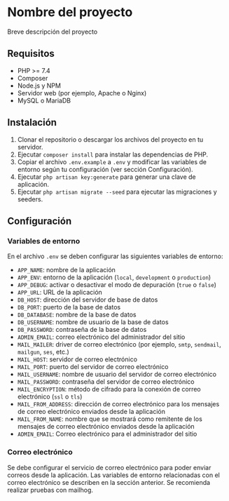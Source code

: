 # Nombre del proyecto

Breve descripción del proyecto

## Requisitos

- PHP >= 7.4
- Composer
- Node.js y NPM
- Servidor web (por ejemplo, Apache o Nginx)
- MySQL o MariaDB

## Instalación

1. Clonar el repositorio o descargar los archivos del proyecto en tu servidor.
2. Ejecutar `composer install` para instalar las dependencias de PHP.
3. Copiar el archivo `.env.example` a `.env` y modificar las variables de entorno según tu configuración (ver sección Configuración).
4. Ejecutar `php artisan key:generate` para generar una clave de aplicación.
5. Ejecutar `php artisan migrate --seed` para ejecutar las migraciones y seeders.

## Configuración

### Variables de entorno

En el archivo `.env` se deben configurar las siguientes variables de entorno:

- `APP_NAME`: nombre de la aplicación
- `APP_ENV`: entorno de la aplicación (`local`, `development` o `production`)
- `APP_DEBUG`: activar o desactivar el modo de depuración (`true` o `false`)
- `APP_URL`: URL de la aplicación
- `DB_HOST`: dirección del servidor de base de datos
- `DB_PORT`: puerto de la base de datos
- `DB_DATABASE`: nombre de la base de datos
- `DB_USERNAME`: nombre de usuario de la base de datos
- `DB_PASSWORD`: contraseña de la base de datos
- `ADMIN_EMAIL`: correo electrónico del administrador del sitio
- `MAIL_MAILER`: driver de correo electrónico (por ejemplo, `smtp`, `sendmail`, `mailgun`, `ses`, etc.)
- `MAIL_HOST`: servidor de correo electrónico
- `MAIL_PORT`: puerto del servidor de correo electrónico
- `MAIL_USERNAME`: nombre de usuario del servidor de correo electrónico
- `MAIL_PASSWORD`: contraseña del servidor de correo electrónico
- `MAIL_ENCRYPTION`: método de cifrado para la conexión de correo electrónico (`ssl` o `tls`)
- `MAIL_FROM_ADDRESS`: dirección de correo electrónico para los mensajes de correo electrónico enviados desde la aplicación
- `MAIL_FROM_NAME`: nombre que se mostrará como remitente de los mensajes de correo electrónico enviados desde la aplicación
- `ADMIN_EMAIL`: Correo electrónico para el administrador del sitio

### Correo electrónico

Se debe configurar el servicio de correo electrónico para poder enviar correos desde la aplicación. Las variables de entorno relacionadas con el correo electrónico se describen en la sección anterior.
Se recomienda realizar pruebas con mailhog.

